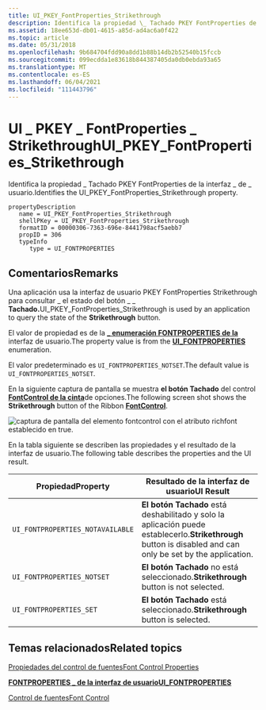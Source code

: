 ```yaml
---
title: UI_PKEY_FontProperties_Strikethrough
description: Identifica la propiedad \_ Tachado PKEY FontProperties de la interfaz \_ de \_ usuario.
ms.assetid: 18ee653d-db01-4615-a85d-ad4ac6a0f422
ms.topic: article
ms.date: 05/31/2018
ms.openlocfilehash: 9b684704fdd90a8dd1b88b14db2b52540b15fccb
ms.sourcegitcommit: 099ecdda1e83618b844387405da0db0ebda93a65
ms.translationtype: MT
ms.contentlocale: es-ES
ms.lasthandoff: 06/04/2021
ms.locfileid: "111443796"
---
```

# <a name="ui_pkey_fontproperties_strikethrough"></a><span data-ttu-id="1c5dc-103">UI \_ PKEY \_ FontProperties \_ Strikethrough</span><span class="sxs-lookup"><span data-stu-id="1c5dc-103">UI\_PKEY\_FontProperties\_Strikethrough</span></span>

<span data-ttu-id="1c5dc-104">Identifica la propiedad \_ Tachado PKEY FontProperties de la interfaz \_ de \_ usuario.</span><span class="sxs-lookup"><span data-stu-id="1c5dc-104">Identifies the UI\_PKEY\_FontProperties\_Strikethrough property.</span></span>

```
propertyDescription
   name = UI_PKEY_FontProperties_Strikethrough
   shellPKey = UI_PKEY_FontProperties_Strikethrough
   formatID = 00000306-7363-696e-8441798acf5aebb7
   propID = 306
   typeInfo
      type = UI_FONTPROPERTIES
```

## <a name="remarks"></a><span data-ttu-id="1c5dc-105">Comentarios</span><span class="sxs-lookup"><span data-stu-id="1c5dc-105">Remarks</span></span>

<span data-ttu-id="1c5dc-106">Una aplicación usa la interfaz de usuario PKEY FontProperties Strikethrough para consultar \_ el estado del botón \_ \_ **Tachado.**</span><span class="sxs-lookup"><span data-stu-id="1c5dc-106">UI\_PKEY\_FontProperties\_Strikethrough is used by an application to query the state of the **Strikethrough** button.</span></span>

<span data-ttu-id="1c5dc-107">El valor de propiedad es de la [**\_ enumeración FONTPROPERTIES de la**](/windows/desktop/api/uiribbon/ne-uiribbon-ui_fontproperties) interfaz de usuario.</span><span class="sxs-lookup"><span data-stu-id="1c5dc-107">The property value is from the [**UI\_FONTPROPERTIES**](/windows/desktop/api/uiribbon/ne-uiribbon-ui_fontproperties) enumeration.</span></span>

<span data-ttu-id="1c5dc-108">El valor predeterminado es `UI_FONTPROPERTIES_NOTSET`.</span><span class="sxs-lookup"><span data-stu-id="1c5dc-108">The default value is `UI_FONTPROPERTIES_NOTSET`.</span></span>

<span data-ttu-id="1c5dc-109">En la siguiente captura de pantalla se muestra **el botón Tachado** del control [**FontControl de la cinta**](windowsribbon-element-fontcontrol.md)de opciones.</span><span class="sxs-lookup"><span data-stu-id="1c5dc-109">The following screen shot shows the **Strikethrough** button of the Ribbon [**FontControl**](windowsribbon-element-fontcontrol.md).</span></span>

![captura de pantalla del elemento fontcontrol con el atributo richfont establecido en true.](images/markup/fontcontrol-strikethrough.png)

<span data-ttu-id="1c5dc-111">En la tabla siguiente se describen las propiedades y el resultado de la interfaz de usuario.</span><span class="sxs-lookup"><span data-stu-id="1c5dc-111">The following table describes the properties and the UI result.</span></span>



|   <span data-ttu-id="1c5dc-112">Propiedad</span><span class="sxs-lookup"><span data-stu-id="1c5dc-112">Property</span></span>                       |    <span data-ttu-id="1c5dc-113">Resultado de la interfaz de usuario</span><span class="sxs-lookup"><span data-stu-id="1c5dc-113">UI Result</span></span>                                                                 |
|----------------------------------|------------------------------------------------------------------------------|
| `UI_FONTPROPERTIES_NOTAVAILABLE` | <span data-ttu-id="1c5dc-114">**El botón Tachado** está deshabilitado y solo la aplicación puede establecerlo.</span><span class="sxs-lookup"><span data-stu-id="1c5dc-114">**Strikethrough** button is disabled and can only be set by the application.</span></span> |
| `UI_FONTPROPERTIES_NOTSET`       | <span data-ttu-id="1c5dc-115">**El botón Tachado** no está seleccionado.</span><span class="sxs-lookup"><span data-stu-id="1c5dc-115">**Strikethrough** button is not selected.</span></span>                                    |
| `UI_FONTPROPERTIES_SET`          | <span data-ttu-id="1c5dc-116">**El botón Tachado** está seleccionado.</span><span class="sxs-lookup"><span data-stu-id="1c5dc-116">**Strikethrough** button is selected.</span></span>                                        |



 

## <a name="related-topics"></a><span data-ttu-id="1c5dc-117">Temas relacionados</span><span class="sxs-lookup"><span data-stu-id="1c5dc-117">Related topics</span></span>

<dl> <dt>

[<span data-ttu-id="1c5dc-118">Propiedades del control de fuentes</span><span class="sxs-lookup"><span data-stu-id="1c5dc-118">Font Control Properties</span></span>](windowsribbon-reference-properties-fontcontrol.md)
</dt> <dt>

[<span data-ttu-id="1c5dc-119">**FONTPROPERTIES \_ de la interfaz de usuario**</span><span class="sxs-lookup"><span data-stu-id="1c5dc-119">**UI\_FONTPROPERTIES**</span></span>](/windows/desktop/api/uiribbon/ne-uiribbon-ui_fontproperties)
</dt> <dt>

[<span data-ttu-id="1c5dc-120">Control de fuentes</span><span class="sxs-lookup"><span data-stu-id="1c5dc-120">Font Control</span></span>](windowsribbon-controls-fontcontrol.md)
</dt> </dl>

 

 